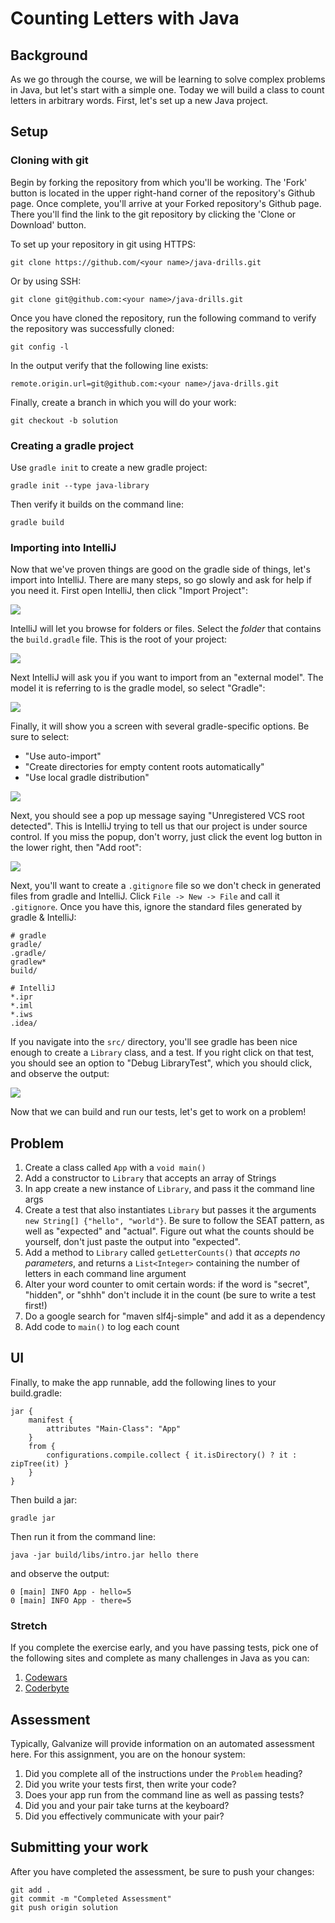 # Counting Letters with Java

## Background

As we go through the course, we will be learning to solve complex problems in Java, but let's start with a simple one. Today we will build a class to count letters in arbitrary words. First, let's set up a new Java project.

## Setup


### Cloning with git

Begin by forking the repository from which you'll be working. The 'Fork' button is located in the upper right-hand corner of the repository's Github page. Once complete, you'll arrive at your Forked repository's Github page. There you'll find the link to the git repository by clicking the 'Clone or Download' button.

To set up your repository in git using HTTPS:

	git clone https://github.com/<your name>/java-drills.git

Or by using SSH:

	git clone git@github.com:<your name>/java-drills.git

Once you have cloned the repository, run the following command to verify the repository was successfully cloned:

	git config -l

In the output verify that the following line exists:

	remote.origin.url=git@github.com:<your name>/java-drills.git

Finally, create a branch in which you will do your work:

    git checkout -b solution


### Creating a gradle project

Use `gradle init` to create a new gradle project:

```
gradle init --type java-library
```

Then verify it builds on the command line:
```
gradle build
```


### Importing into IntelliJ

Now that we've proven things are good on the gradle side of things, let's import into IntelliJ. There are many steps, so go slowly and ask for help if you need it. First open IntelliJ, then click "Import Project":

![](images/import_project.png)

IntelliJ will let you browse for folders or files. Select the *folder* that contains the `build.gradle` file. This is the root of your project:

![](images/select_folder.png)

Next IntelliJ will ask you if you want to import from an "external model". The model it is referring to is the gradle model, so select "Gradle":

![](images/external_model.png)

Finally, it will show you a screen with several gradle-specific options. Be sure to select:

* "Use auto-import"
* "Create directories for empty content roots automatically"
* "Use local gradle distribution"

![](images/auto_import.png)

Next, you should see a pop up message saying "Unregistered VCS root detected". This is IntelliJ trying to tell us that our project is under source control. If you miss the popup, don't worry, just click the event log button in the lower right, then "Add root":

![](images/vcs.png)

Next, you'll want to create a `.gitignore` file so we don't check in generated files from gradle and IntelliJ. Click `File -> New -> File` and call it `.gitignore`. Once you have this, ignore the standard files generated by gradle & IntelliJ:

```
# gradle
gradle/
.gradle/
gradlew*
build/

# IntelliJ
*.ipr
*.iml
*.iws
.idea/
```

If you navigate into the `src/` directory, you'll see gradle has been nice enough to create a `Library` class, and a test. If you right click on that test, you should see an option to "Debug LibraryTest", which you should click, and observe the output:
 
![](images/tests.png)

Now that we can build and run our tests, let's get to work on a problem!


## Problem

1. Create a class called `App` with a `void main()`
1. Add a constructor to `Library` that accepts an array of Strings
1. In app create a new instance of `Library`, and pass it the command line args
1. Create a test that also instantiates `Library` but passes it the arguments `new String[] {"hello", "world"}`. Be sure to follow the SEAT pattern, as well as "expected" and "actual". Figure out what the counts should be yourself, don't just paste the output into "expected". 
1. Add a method to `Library` called `getLetterCounts()` that *accepts no parameters*, and returns a `List<Integer>` containing the number of letters in each command line argument
1. Alter your word counter to omit certain words: if the word is "secret", "hidden", or "shhh" don't include it in the count (be sure to write a test first!)
1. Do a google search for "maven slf4j-simple" and add it as a dependency
1. Add code to `main()` to log each count

## UI

Finally, to make the app runnable, add the following lines to your build.gradle:

```
jar {
    manifest {
        attributes "Main-Class": "App"
    }
    from {
        configurations.compile.collect { it.isDirectory() ? it : zipTree(it) }
    }
}
```

Then build a jar:
```
gradle jar
```

Then run it from the command line:

```
java -jar build/libs/intro.jar hello there
```

and observe the output:

```
0 [main] INFO App - hello=5
0 [main] INFO App - there=5
```

### Stretch

If you complete the exercise early, and you have passing tests, pick one of the following sites and complete as many challenges in Java as you can:

  1. [Codewars](http://www.codewars.com/)
  1. [Coderbyte](https://coderbyte.com/challenges)

## Assessment

Typically, Galvanize will provide information on an automated assessment here. For this assignment, you are on the honour system:

1. Did you complete all of the instructions under the `Problem` heading?
1. Did you write your tests first, then write your code?
1. Does your app run from the command line as well as passing tests?
1. Did you and your pair take turns at the keyboard?
1. Did you effectively communicate with your pair?

## Submitting your work

After you have completed the assessment, be sure to push your changes:

    git add .
    git commit -m "Completed Assessment"
    git push origin solution

